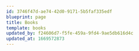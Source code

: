 ```yaml
---
id: 3746f47d-ae74-42d0-9171-5b5faf335edf
blueprint: page
title: Books
template: books
updated_by: f24606d7-f5fe-459a-9fd4-9ae5db616d4c
updated_at: 1669572873
---
```

